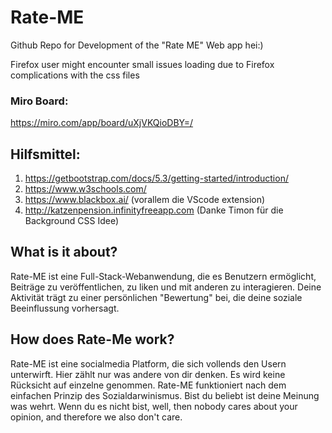 # Rate-ME

Github Repo for Development of the "Rate ME" Web app
hei:)

Firefox user might encounter small issues loading due to Firefox complications with the css files
### Miro Board:
  https://miro.com/app/board/uXjVKQioDBY=/
  
## Hilfsmittel:
1. https://getbootstrap.com/docs/5.3/getting-started/introduction/
2. https://www.w3schools.com/
3. https://www.blackbox.ai/ (vorallem die VScode extension)
4. http://katzenpension.infinityfreeapp.com (Danke Timon für die Background CSS Idee)

## What is it about?
Rate-ME ist eine Full-Stack-Webanwendung, die es Benutzern ermöglicht, Beiträge zu veröffentlichen, zu liken und mit anderen zu interagieren. Deine Aktivität trägt zu einer persönlichen "Bewertung" bei, die deine soziale Beeinflussung vorhersagt.


## How does Rate-Me work?
Rate-ME ist eine socialmedia Platform, die sich vollends den Usern unterwirft. Hier zählt nur was andere von dir denken. Es wird keine Rücksicht auf einzelne genommen. Rate-ME funktioniert nach dem einfachen Prinzip des Sozialdarwinismus. Bist du beliebt ist deine Meinung was wehrt. Wenn du es nicht bist, well, then nobody cares about your opinion, and therefore we also don't care.

